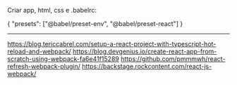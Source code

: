 Criar app, html, css e .babelrc:

{
  "presets": ["@babel/preset-env", "@babel/preset-react"]
}

---
https://blog.tericcabrel.com/setup-a-react-project-with-typescript-hot-reload-and-webpack/
https://blog.devgenius.io/create-react-app-from-scratch-using-webpack-fa6e41f15289
https://github.com/pmmmwh/react-refresh-webpack-plugin/
https://backstage.rockcontent.com/react-js-webpack/